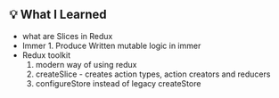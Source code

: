 ## 💡 What I Learned

- what are Slices in Redux
- Immer  1. Produce Written mutable logic in immer 
- Redux toolkit 
    1. modern way of using redux
    2. createSlice - creates action types, action creators and reducers
    3. configureStore instead of legacy createStore
    